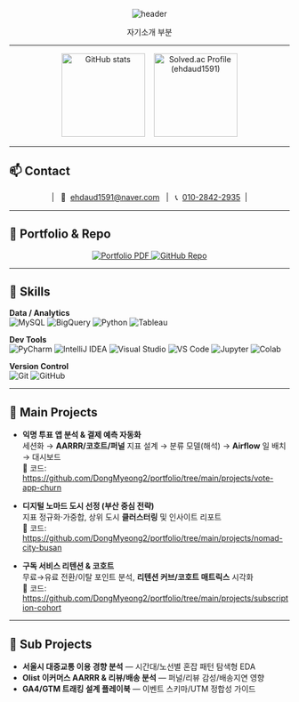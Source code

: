 <!-- Capsule Render: waving header -->
<p align="center">
  <img
    src="https://capsule-render.vercel.app/api?type=waving&color=0:1e293b,100:334155&height=200&section=header&text=Dongmyeong%20Kim&fontColor=ffffff&fontSize=44&fontAlign=50&fontAlignY=40&desc=Data%20Analyst&descAlign=50&descAlignY=65&animation=twinkling"
    alt="header"
/>
</p>

<div align="center">
자기소개 부분
</div>

---

<!-- GitHub 통계 + solved.ac 티어 (한 줄) -->
<div align="center">
  <img src="https://github-readme-stats.vercel.app/api?username=DongMyeong2&show_icons=true&theme=transparent&rank_icon=github"
       height="150" alt="GitHub stats" />
  &nbsp;&nbsp;
  <a href="https://solved.ac/profile/ehdaud1591">
    <img src="https://mazassumnida.wtf/api/v2/generate_badge?boj=ehdaud1591" height="150" alt="Solved.ac Profile (ehdaud1591)" />
  </a>
</div>

---

## 📫 Contact
<p align="center">
  | &nbsp; 📧&nbsp;
  <a href="mailto:ehdaud1591@naver.com">ehdaud1591@naver.com</a>
  &nbsp;&nbsp;|&nbsp;&nbsp;
  📞&nbsp;
  <a href="tel:+821028422935">010-2842-2935</a>
  &nbsp;|
</p>

---

## 📁 Portfolio & Repo
<p align="center">
  <!-- 포트폴리오 PDF -->
  <a href="https://dongmyeong2.github.io/portfolio/resume.pdf">
    <img alt="Portfolio PDF"
         src="https://img.shields.io/badge/Portfolio%20PDF-0EA5E9?style=for-the-badge&logo=readthedocs&logoColor=white">
  </a>
  <!-- GitHub 레포 -->
  <a href="https://github.com/DongMyeong2/portfolio">
    <img alt="GitHub Repo"
         src="https://img.shields.io/badge/GitHub%20Repo-181717?style=for-the-badge&logo=github&logoColor=white">
  </a>
</p>

---

## 🧰 Skills
**Data / Analytics**  
![MySQL](https://img.shields.io/badge/MySQL-4479A1?logo=mysql&logoColor=white)
![BigQuery](https://img.shields.io/badge/BigQuery-4285F4?logo=googlecloud&logoColor=white)
![Python](https://img.shields.io/badge/Python-3776AB?logo=python&logoColor=white)
![Tableau](https://img.shields.io/badge/Tableau-E97627?logo=tableau&logoColor=white)

**Dev Tools**  
![PyCharm](https://img.shields.io/badge/PyCharm-000000?logo=pycharm&logoColor=white)
![IntelliJ IDEA](https://img.shields.io/badge/IntelliJ%20IDEA-000000?logo=intellijidea&logoColor=white)
![Visual Studio](https://img.shields.io/badge/Visual%20Studio-5C2D91?logo=visualstudio&logoColor=white)
![VS Code](https://img.shields.io/badge/VS%20Code-007ACC?logo=visualstudiocode&logoColor=white)
![Jupyter](https://img.shields.io/badge/Jupyter-F37626?logo=jupyter&logoColor=white)
![Colab](https://img.shields.io/badge/Colab-F9AB00?logo=googlecolab&logoColor=white)

**Version Control**  
![Git](https://img.shields.io/badge/Git-F05032?logo=git&logoColor=white)
![GitHub](https://img.shields.io/badge/GitHub-181717?logo=github&logoColor=white)

---

## 🚀 Main Projects
- **익명 투표 앱 분석 & 결제 예측 자동화**  
  세션화 → **AARRR/코호트/퍼널** 지표 설계 → 분류 모델(해석) → **Airflow** 일 배치 → 대시보드  
  🔗 코드: https://github.com/DongMyeong2/portfolio/tree/main/projects/vote-app-churn

- **디지털 노마드 도시 선정 (부산 중심 전략)**  
  지표 정규화·가중합, 상위 도시 **클러스터링** 및 인사이트 리포트  
  🔗 코드: https://github.com/DongMyeong2/portfolio/tree/main/projects/nomad-city-busan

- **구독 서비스 리텐션 & 코호트**  
  무료→유료 전환/이탈 포인트 분석, **리텐션 커브/코호트 매트릭스** 시각화  
  🔗 코드: https://github.com/DongMyeong2/portfolio/tree/main/projects/subscription-cohort

---

## 🧩 Sub Projects
- **서울시 대중교통 이용 경향 분석** — 시간대/노선별 혼잡 패턴 탐색형 EDA  
- **Olist 이커머스 AARRR & 리뷰/배송 분석** — 퍼널/리뷰 감성/배송지연 영향  
- **GA4/GTM 트래킹 설계 플레이북** — 이벤트 스키마/UTM 정합성 가이드

